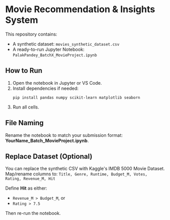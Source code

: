 # Movie Recommendation & Insights System

This repository contains:
- A synthetic dataset: `movies_synthetic_dataset.csv`
- A ready-to-run Jupyter Notebook: `PalakPandey_BatchX_MovieProject.ipynb`

## How to Run
1. Open the notebook in Jupyter or VS Code.
2. Install dependencies if needed:
   ```
   pip install pandas numpy scikit-learn matplotlib seaborn
   ```
3. Run all cells.

## File Naming
Rename the notebook to match your submission format: **YourName_Batch_MovieProject.ipynb**.

## Replace Dataset (Optional)
You can replace the synthetic CSV with Kaggle's IMDB 5000 Movie Dataset. Map/rename columns to:
`Title, Genre, Runtime, Budget_M, Votes, Rating, Revenue_M, Hit`

Define **Hit** as either:
- `Revenue_M > Budget_M`, or
- `Rating > 7.5`

Then re-run the notebook.
